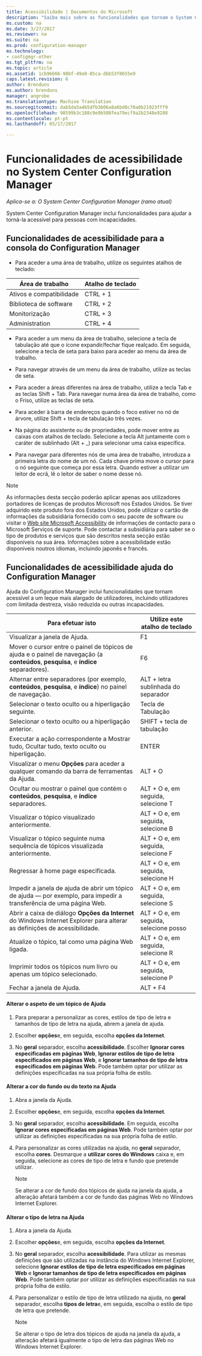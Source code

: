 ```yaml
---
title: Acessibilidade | Documentos do Microsoft
description: "Saiba mais sobre as funcionalidades que tornam o System Center Configuration Manager acessível para pessoas com incapacidades."
ms.custom: na
ms.date: 3/27/2017
ms.reviewer: na
ms.suite: na
ms.prod: configuration-manager
ms.technology:
- configmgr-other
ms.tgt_pltfrm: na
ms.topic: article
ms.assetid: 1cb96666-98bf-49a9-85ca-dbb53f0655e9
caps.latest.revision: 6
author: Brenduns
ms.author: brenduns
manager: angrobe
ms.translationtype: Machine Translation
ms.sourcegitcommit: dab5da5a4b5dfb3606a8a6bd0c70a0b21923fff9
ms.openlocfilehash: 98599b3c188c9e9b508fea79ecf9a2b2348e9288
ms.contentlocale: pt-pt
ms.lasthandoff: 05/17/2017

---
```

# <a name="accessibility-features-in-system-center-configuration-manager"></a>Funcionalidades de acessibilidade no System Center Configuration Manager

*Aplica-se a: O System Center Configuration Manager (ramo atual)*


System Center Configuration Manager inclui funcionalidades para ajudar a torná-la acessível para pessoas com incapacidades.


## <a name="bkmk_aconsole"></a>Funcionalidades de acessibilidade para a consola do Configuration Manager  
-   Para aceder a uma área de trabalho, utilize os seguintes atalhos de teclado:  

|Área de trabalho|Atalho de teclado|  
|------|--------|  
|Ativos e compatibilidade|CTRL + 1|  
|Biblioteca de software|CTRL + 2|  
|Monitorização|CTRL + 3|  
|Administration|CTRL + 4|  

-   Para aceder a um menu da área de trabalho, selecione a tecla de tabulação até que o ícone expandir/fechar fique realçado. Em seguida, selecione a tecla de seta para baixo para aceder ao menu da área de trabalho.  

-   Para navegar através de um menu da área de trabalho, utilize as teclas de seta.  

-   Para aceder a áreas diferentes na área de trabalho, utilize a tecla Tab e as teclas Shift + Tab. Para navegar numa área da área de trabalho, como o Friso, utilize as teclas de seta.  

-   Para aceder à barra de endereços quando o foco estiver no nó de árvore, utilize Shift + tecla de tabulação três vezes.  

-   Na página do assistente ou de propriedades, pode mover entre as caixas com atalhos de teclado. Selecione a tecla Alt juntamente com o caráter de sublinhado (Alt + _) para selecionar uma caixa específica.     

-  Para navegar para diferentes nós de uma área de trabalho, introduza a primeira letra do nome de um nó. Cada chave prima move o cursor para o nó seguinte que começa por essa letra. Quando estiver a utilizar um leitor de ecrã, lê o leitor de saber o nome desse nó.

> [!NOTE]  
>  As informações desta secção poderão aplicar apenas aos utilizadores portadores de licenças de produtos Microsoft nos Estados Unidos. Se tiver adquirido este produto fora dos Estados Unidos, pode utilizar o cartão de informações da subsidiária fornecido com o seu pacote de software ou visitar o [Web site Microsoft Accessibility](http://go.microsoft.com/fwlink/?LinkId=8431) de informações de contacto para o Microsoft Serviços de suporte. Pode contactar a subsidiária para saber se o tipo de produtos e serviços que são descritos nesta secção estão disponíveis na sua área. Informações sobre a acessibilidade estão disponíveis noutros idiomas, incluindo japonês e francês.  

##  <a name="bkmk_ahelp"></a>Funcionalidades de acessibilidade ajuda do Configuration Manager  
 Ajuda do Configuration Manager inclui funcionalidades que tornam acessível a um leque mais alargado de utilizadores, incluindo utilizadores com limitada destreza, visão reduzida ou outras incapacidades.  

|Para efetuar isto|Utilize este atalho de teclado|  
|----------------|--------------------------------|  
|Visualizar a janela de Ajuda.|F1|  
|Mover o cursor entre o painel de tópicos de ajuda e o painel de navegação (a **conteúdos**, **pesquisa**, e **índice** separadores).|F6|  
|Alternar entre separadores (por exemplo, **conteúdos**, **pesquisa**, e **índice**) no painel de navegação.|ALT + letra sublinhada do separador|  
|Selecionar o texto oculto ou a hiperligação seguinte.|Tecla de Tabulação|  
|Selecionar o texto oculto ou a hiperligação anterior.|SHIFT + tecla de tabulação|  
|Executar a ação correspondente a Mostrar tudo, Ocultar tudo, texto oculto ou hiperligação.|ENTER|  
|Visualizar o menu **Opções** para aceder a qualquer comando da barra de ferramentas da Ajuda.|ALT + O|  
|Ocultar ou mostrar o painel que contém o **conteúdos**, **pesquisa**, e **índice** separadores.|ALT + O e, em seguida, selecione T|  
|Visualizar o tópico visualizado anteriormente.|ALT + O e, em seguida, selecione B|  
|Visualizar o tópico seguinte numa sequência de tópicos visualizada anteriormente.|ALT + O e, em seguida, selecione F|  
|Regressar à home page especificada.|ALT + O e, em seguida, selecione H|  
|Impedir a janela de ajuda de abrir um tópico de ajuda — por exemplo, para impedir a transferência de uma página Web.|ALT + O e, em seguida, selecione S|  
|Abrir a caixa de diálogo **Opções da Internet** do Windows Internet Explorer para alterar as definições de acessibilidade.|ALT + O e, em seguida, selecione posso|  
|Atualize o tópico, tal como uma página Web ligada.|ALT + O e, em seguida, selecione R|  
|Imprimir todos os tópicos num livro ou apenas um tópico selecionado.|ALT + O e, em seguida, selecione P|  
|Fechar a janela de Ajuda.|ALT + F4|  

#### <a name="to-change-the-appearance-of-a-help-topic"></a>Alterar o aspeto de um tópico de Ajuda  

1.  Para preparar a personalizar as cores, estilos de tipo de letra e tamanhos de tipo de letra na ajuda, abrem a janela de ajuda.  

2.  Escolher **opções**e, em seguida, escolha **opções da Internet**.  

3.  No **geral** separador, escolha **acessibilidade**. Escolher **Ignorar cores especificadas em páginas Web**, **Ignorar estilos de tipo de letra especificados em páginas Web**, e **Ignorar tamanhos de tipo de letra especificados em páginas Web**. Pode também optar por utilizar as definições especificadas na sua própria folha de estilo.  

#### <a name="to-change-the-color-of-the-background-or-text-in-help"></a>Alterar a cor do fundo ou do texto na Ajuda  

1.  Abra a janela da Ajuda.  

2.  Escolher **opções**e, em seguida, escolha **opções da Internet**.  

3.  No **geral** separador, escolha **acessibilidade**. Em seguida, escolha **Ignorar cores especificadas em páginas Web**. Pode também optar por utilizar as definições especificadas na sua própria folha de estilo.  

4.  Para personalizar as cores utilizadas na ajuda, no **geral** separador, escolha **cores**. Desmarque a **utilizar cores do Windows** caixa e, em seguida, selecione as cores de tipo de letra e fundo que pretende utilizar.  

    > [!NOTE]  
    >  Se alterar a cor de fundo dos tópicos de ajuda na janela da ajuda, a alteração afetará também a cor de fundo das páginas Web no Windows Internet Explorer.  

#### <a name="to-change-the-font-in-help"></a>Alterar o tipo de letra na Ajuda  

1.  Abra a janela da Ajuda.  

2.  Escolher **opções**e, em seguida, escolha **opções da Internet**.  

3.  No **geral** separador, escolha **acessibilidade**. Para utilizar as mesmas definições que são utilizadas na instância do Windows Internet Explorer, selecione **Ignorar estilos de tipo de letra especificados em páginas Web** e **Ignorar tamanhos de tipo de letra especificados em páginas Web**. Pode também optar por utilizar as definições especificadas na sua própria folha de estilo.  

4.  Para personalizar o estilo de tipo de letra utilizado na ajuda, no **geral** separador, escolha **tipos de letra**e, em seguida, escolha o estilo de tipo de letra que pretende.  

    > [!NOTE]  
    >  Se alterar o tipo de letra dos tópicos de ajuda na janela da ajuda, a alteração afetará igualmente o tipo de letra das páginas Web no Windows Internet Explorer.  

